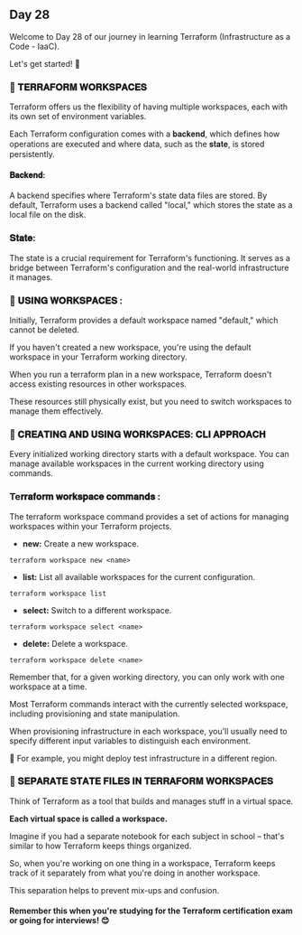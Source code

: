 ## Day 28

Welcome to Day 28 of our journey in learning Terraform (Infrastructure as a Code - IaaC). 

Let's get started! 🔰

### 🚀 𝐓𝐄𝐑𝐑𝐀𝐅𝐎𝐑𝐌 𝐖𝐎𝐑𝐊𝐒𝐏𝐀𝐂𝐄𝐒

Terraform offers us the flexibility of having multiple workspaces, each with its own set of environment variables. 

Each Terraform configuration comes with a 𝐛𝐚𝐜𝐤𝐞𝐧𝐝, which defines how operations are executed and where data, such as the 𝐬𝐭𝐚𝐭𝐞, is stored persistently.

#### 𝐁𝐚𝐜𝐤𝐞𝐧𝐝: 

A backend specifies where Terraform's state data files are stored. By default, Terraform uses a backend called "local," which stores the state as a local file on the disk. 


### 𝐒𝐭𝐚𝐭𝐞: 

The state is a crucial requirement for Terraform's functioning. It serves as a bridge between Terraform's configuration and the real-world infrastructure it manages. 



### 🚀 𝐔𝐒𝐈𝐍𝐆 𝐖𝐎𝐑𝐊𝐒𝐏𝐀𝐂𝐄𝐒 :

Initially, Terraform provides a default workspace named "default," which cannot be deleted.

If you haven't created a new workspace, you're using the default workspace in your Terraform working directory.


When you run a terraform plan in a new workspace, Terraform doesn't access existing resources in other workspaces. 

These resources still physically exist, but you need to switch workspaces to manage them effectively.

### 🚀 𝐂𝐑𝐄𝐀𝐓𝐈𝐍𝐆 𝐀𝐍𝐃 𝐔𝐒𝐈𝐍𝐆 𝐖𝐎𝐑𝐊𝐒𝐏𝐀𝐂𝐄𝐒: 𝐂𝐋𝐈 𝐀𝐏𝐏𝐑𝐎𝐀𝐂𝐇

Every initialized working directory starts with a default workspace. You can manage available workspaces in the current working directory using commands.

### Te𝐫𝐫𝐚𝐟𝐨𝐫𝐦 𝐰𝐨𝐫𝐤𝐬𝐩𝐚𝐜𝐞 𝐜𝐨𝐦𝐦𝐚𝐧𝐝𝐬 : 

The terraform workspace command provides a set of actions for managing workspaces within your Terraform projects.

* **new:** Create a new workspace.
```
terraform workspace new <name>
```
* **list:** List all available workspaces for the current configuration.
```
terraform workspace list
```

* **select:** Switch to a different workspace. 
```
terraform workspace select <name>
```

* **delete:** Delete a workspace.
```
terraform workspace delete <name> 
```

Remember that, for a given working directory, you can only work with one workspace at a time.  




Most Terraform commands interact with the currently selected workspace, including provisioning and state manipulation.



When provisioning infrastructure in each workspace, you'll usually need to specify different input variables to distinguish each environment.

 

🔖 For example, you might deploy test infrastructure in a different region.

### 🚀 𝐒𝐄𝐏𝐀𝐑𝐀𝐓𝐄 𝐒𝐓𝐀𝐓𝐄 𝐅𝐈𝐋𝐄𝐒 𝐈𝐍 𝐓𝐄𝐑𝐑𝐀𝐅𝐎𝐑𝐌 𝐖𝐎𝐑𝐊𝐒𝐏𝐀𝐂𝐄𝐒

Think of Terraform as a tool that builds and manages stuff in a virtual space.

**Each virtual space is called a workspace.**

Imagine if you had a separate notebook for each subject in school – that's similar to how Terraform keeps things organized.

So, when you're working on one thing in a workspace, Terraform keeps track of it separately from what you're doing in another workspace.

This separation helps to prevent mix-ups and confusion.

#### Remember this when you're studying for the Terraform certification exam or going for interviews! 😊